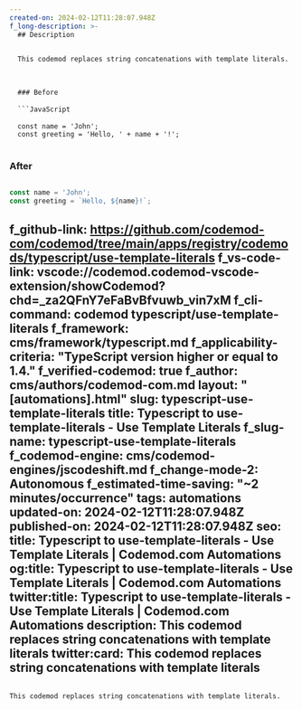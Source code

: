```yaml
---
created-on: 2024-02-12T11:28:07.948Z
f_long-description: >-
  ## Description
  

  This codemod replaces string concatenations with template literals.
  

  
  ### Before
  
  ```JavaScript
  
  const name = 'John';
  const greeting = 'Hello, ' + name + '!';
  
  ```
  
  ### After
  
  ```JavaScript
  
  const name = 'John';
  const greeting = `Hello, ${name}!`;
  
  ```
f_github-link: https://github.com/codemod-com/codemod/tree/main/apps/registry/codemods/typescript/use-template-literals
f_vs-code-link: vscode://codemod.codemod-vscode-extension/showCodemod?chd=_za2QFnY7eFaBvBfvuwb_vin7xM
f_cli-command: codemod typescript/use-template-literals
f_framework: cms/framework/typescript.md
f_applicability-criteria: "TypeScript version higher or equal to 1.4."
f_verified-codemod: true
f_author: cms/authors/codemod-com.md
layout: "[automations].html"
slug: typescript-use-template-literals
title: Typescript to use-template-literals - Use Template Literals
f_slug-name: typescript-use-template-literals
f_codemod-engine: cms/codemod-engines/jscodeshift.md
f_change-mode-2: Autonomous
f_estimated-time-saving: "~2 minutes/occurrence"
tags: automations
updated-on: 2024-02-12T11:28:07.948Z
published-on: 2024-02-12T11:28:07.948Z
seo:
  title: Typescript to use-template-literals - Use Template Literals | Codemod.com Automations
  og:title: Typescript to use-template-literals - Use Template Literals | Codemod.com Automations
  twitter:title: Typescript to use-template-literals - Use Template Literals | Codemod.com Automations
  description: This codemod replaces string concatenations with template literals
  twitter:card: This codemod replaces string concatenations with template literals
---
```

This codemod replaces string concatenations with template literals.